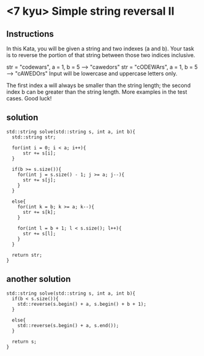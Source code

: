 # <7 kyu> Simple string reversal II

## Instructions

In this Kata, you will be given a string and two indexes (a and b). Your task is to reverse the portion of that string between those two indices inclusive.

str = "codewars", a = 1, b = 5 --> "cawedors"
str = "cODEWArs", a = 1, b = 5 --> "cAWEDOrs"
Input will be lowercase and uppercase letters only.

The first index a will always be smaller than the string length; the second index b can be greater than the string length. More examples in the test cases. Good luck!

## solution

```
std::string solve(std::string s, int a, int b){
  std::string str;
  
  for(int i = 0; i < a; i++){
      str += s[i];
  }
  
  if(b >= s.size()){
    for(int j = s.size() - 1; j >= a; j--){
      str += s[j];
    }
  }
  
  else{
    for(int k = b; k >= a; k--){
      str += s[k];
    }
    
    for(int l = b + 1; l < s.size(); l++){
      str += s[l];
    }
  }
  
  return str;
}
```

## another solution

```
std::string solve(std::string s, int a, int b){
  if(b < s.size()){
    std::reverse(s.begin() + a, s.begin() + b + 1);
  }
  
  else{
    std::reverse(s.begin() + a, s.end());
  }
  
  return s;
}
```
